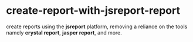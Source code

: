 # create-report-with-jsreport-report

create reports using the <b>jsreport</b> platform, removing a reliance on the tools namely <b>crystal report</b>, <b>jasper report</b>, and more.
